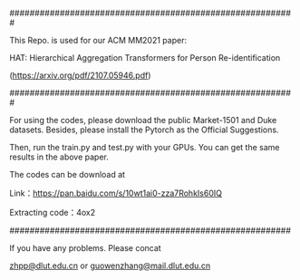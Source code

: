 #########################################################

This Repo. is used for our ACM MM2021 paper: 

HAT: Hierarchical Aggregation Transformers for Person Re-identification

(https://arxiv.org/pdf/2107.05946.pdf)

#########################################################

For using the codes, please download the public Market-1501 and Duke datasets. Besides, please install the Pytorch as the Official Suggestions.

Then, run the train.py and test.py with your GPUs. You can get the same results in the above paper.  

The codes can be download at 

Link：https://pan.baidu.com/s/10wt1ai0-zza7RohkIs60IQ 

Extracting code：4ox2

########################################################

If you have any problems. Please concat

zhpp@dlut.edu.cn or guowenzhang@mail.dlut.edu.cn
